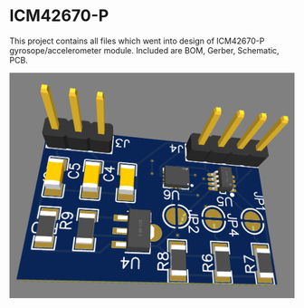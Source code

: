 # ICM42670-P

This project contains all files which went into design of ICM42670-P gyrosope/accelerometer module.
Included are BOM, Gerber, Schematic, PCB.

<img src="https://github.com/ChipSelectCS/ICM42670-P/blob/main/image.png" width="600" />
